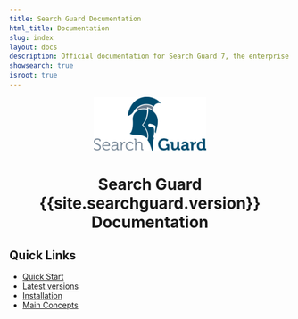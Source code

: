 ```yaml
---
title: Search Guard Documentation
html_title: Documentation
slug: index
layout: docs
description: Official documentation for Search Guard 7, the enterprise security suite for Elasticsearch.
showsearch: true
isroot: true
---
```

<!---
Copryight 2016-2019 floragunn GmbH
-->


<p align="center">
<img src="img/logos/search-guard-frontmatter.png" alt="Search Guard - Security for Elasticsearch" style="width: 40%" />
</p>


<h1 align="center">Search Guard {{site.searchguard.version}} Documentation</h1>

## Quick Links

* [Quick Start](demo-installer)
* [Latest versions](search-guard-versions)
* [Installation](search-guard-installation)
* [Main Concepts](main-concepts)


